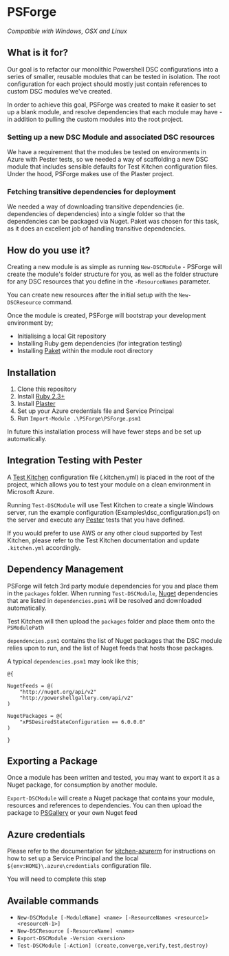 # PSForge

*Compatible with Windows, OSX and Linux*

## What is it for?

Our goal is to refactor our monolithic Powershell DSC configurations into a series of smaller, reusable modules that can be tested in isolation. The root configuration for each project should mostly just contain references to custom DSC modules we've created.

In order to achieve this goal, PSForge was created to make it easier to set up a blank module, and resolve dependencies that each module may have - in addition to pulling the custom modules into the root project.

### Setting up a new DSC Module and associated DSC resources

We have a requirement that the modules be tested on environments in Azure with Pester tests, so we needed a way of scaffolding a new DSC module that includes sensible defaults for Test Kitchen configuration files. Under the hood, PSForge makes use of the Plaster project.

### Fetching transitive dependencies for deployment

We needed a way of downloading transitive dependencies (ie. dependencies of dependencies) into a single folder so that the dependencies can be packaged via Nuget. Paket was chosen for this task, as it does an excellent job of handling transitive dependencies.

## How do you use it?

Creating a new module is as simple as running `New-DSCModule` - PSForge will create the module's folder structure for you, as well as the folder structure for any DSC resources that you define in the `-ResourceNames` parameter.

You can create new resources after the initial setup with the `New-DSCResource` command.

Once the module is created, PSForge will bootstrap your development environment by;
* Initialising a local Git repository
* Installing Ruby gem dependencies (for integration testing)
* Installing [Paket](https://fsprojects.github.io/Paket/) within the module root directory

## Installation

1. Clone this repository
2. Install [Ruby 2.3+](https://cache.ruby-lang.org/pub/ruby/2.3/ruby-2.3.4.tar.gz)
3. Install [Plaster](https://github.com/PowerShell/Plaster)
4. Set up your Azure credentials file and Service Principal
3. Run `Import-Module .\PSForge\PSForge.psm1`

In future this installation process will have fewer steps and be set up automatically.

## Integration Testing with Pester

A [Test Kitchen](http://kitchen.ci) configuration file (.kitchen.yml) is placed in the root of the project,
which allows you to test your module on a clean environment in Microsoft Azure.

Running `Test-DSCModule` will use Test Kitchen to create a single Windows server, run the example configuration (Examples\dsc_configuration.ps1) on the server
and execute any [Pester](https://github.com/pester/Pester) tests that you have defined.

If you would prefer to use AWS or any other cloud supported by Test Kitchen, please refer to the Test Kitchen documentation and update `.kitchen.yml` accordingly.

## Dependency Management

PSForge will fetch 3rd party module dependencies for you and place them in the `packages` folder. When running `Test-DSCModule`, [Nuget](https://www.nuget.org/) dependencies that are listed in `dependencies.psm1` will be resolved and downloaded automatically.

Test Kitchen will then upload the `packages` folder and place them onto the `PSModulePath`

`dependencies.psm1` contains the list of Nuget packages that the DSC module relies upon to run, and the list of Nuget feeds that hosts those packages.

A typical `dependencies.psm1` may look like this;

```
@{

NugetFeeds = @(
    "http://nuget.org/api/v2"
    "http://powershellgallery.com/api/v2"
)

NugetPackages = @(
    "xPSDesiredStateConfiguration == 6.0.0.0"
)

}
```

## Exporting a Package

Once a module has been written and tested, you may want to export it as a Nuget package, for consumption by another module.

`Export-DSCModule` will create a Nuget package that contains your module, resources and references to dependencies. You can then upload the package to [PSGallery](https://www.powershellgallery.com/) or your own Nuget feed

## Azure credentials

Please refer to the documentation for [kitchen-azurerm](https://github.com/test-kitchen/kitchen-azurerm) for instructions on how to set up a Service Principal and the local `${env:HOME}\.azure\credentials` configuration file.

You will need to complete this step

## Available commands
- `New-DSCModule [-ModuleName] <name> [-ResourceNames <resource1> <resourceN-1>]`
- `New-DSCResource [-ResourceName] <name>`
- `Export-DSCModule -Version <version>`
- `Test-DSCModule [-Action] (create,converge,verify,test,destroy)`
